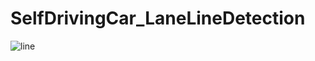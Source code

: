 # SelfDrivingCar_LaneLineDetection
![line](https://media.giphy.com/media/DN112HYhYDEmnrPGcG/giphy.gif)
